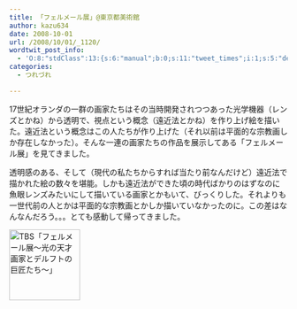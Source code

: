 ```yaml
---
title: 「フェルメール展」@東京都美術館
author: kazu634
date: 2008-10-01
url: /2008/10/01/_1120/
wordtwit_post_info:
  - 'O:8:"stdClass":13:{s:6:"manual";b:0;s:11:"tweet_times";i:1;s:5:"delay";i:0;s:7:"enabled";i:1;s:10:"separation";s:2:"60";s:7:"version";s:3:"3.7";s:14:"tweet_template";b:0;s:6:"status";i:2;s:6:"result";a:0:{}s:13:"tweet_counter";i:2;s:13:"tweet_log_ids";a:1:{i:0;i:4319;}s:9:"hash_tags";a:0:{}s:8:"accounts";a:1:{i:0;s:7:"kazu634";}}'
categories:
  - つれづれ

---
```

<div class="section">
<p>
    17世紀オランダの一群の画家たちはその当時開発されつつあった光学機器（レンズとかね）から透明で、視点という概念（遠近法とかね）を作り上げ絵を描いた。遠近法という概念はこの人たちが作り上げた（それ以前は平面的な宗教画しか存在しなかった）。そんな一連の画家たちの作品を展示してある「フェルメール展」を見てきました。
</p>
  
<p>
    透明感のある、そして（現代の私たちからすれば当たり前なんだけど）遠近法で描かれた絵の数々を堪能。しかも遠近法ができた頃の時代ばかりのはずなのに魚眼レンズみたいにして描いている画家とかもいて、びっくりした。それよりも一世代前の人とかは平面的な宗教画とかしか描いていなかったのに。この差はなんなんだろう。。。とても感動して帰ってきました。
</p>
  
<p>
<center>
</center>
</p>
  
<p>
<a href="http://www.tbs.co.jp/vermeer/jpn/index-j.html" onclick="__gaTracker('send', 'event', 'outbound-article', 'http://www.tbs.co.jp/vermeer/jpn/index-j.html', '');"><img width="128" alt="TBS「フェルメール展～光の天才画家とデルフトの巨匠たち～」" src="http://img.simpleapi.net/small/http://www.tbs.co.jp/vermeer/jpn/index-j.html" style="border-style:none" height="128" /></a>
</p></p>
</div>